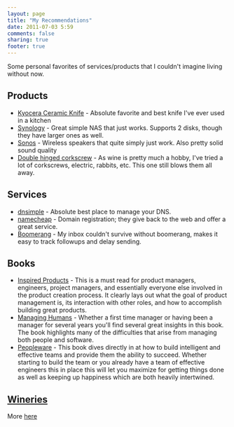```yaml
---
layout: page
title: "My Recommendations"
date: 2011-07-03 5:59
comments: false
sharing: true
footer: true
---
```


Some personal favorites of services/products that I couldn't imagine living without now.

## Products

* [Kyocera Ceramic Knife](http://www.amazon.com/Kyocera-Revolution-Series-Paring-Santoku/dp/B000KU7I50?ref=as_li_tf_tl?ie=UTF8&tag=mypred-20&linkCode=as2&camp=1789&creative=9325&creativeASIN=0932633439) - Absolute favorite and best knife I've ever used in a kitchen
* [Synology](http://www.amazon.com/Synology-DiskStation-Diskless-Network-Attached/dp/B005YW7OLM/ref=sr_1_1?s=electronics&ie=UTF8&qid=1366124416&sr=1-1&keywords=synology+ds212j) - Great simple NAS that just works. Supports 2 disks, though they have larger ones as well.
* [Sonos](http://www.amazon.com/dp/B005441AJC?tag=mypred-20) - Wireless speakers that quite simply just work. Also pretty solid sound quality
* [Double hinged corkscrew](http://www.amazon.com/dp/B002T435CA?tag=mypred-20) - As wine is pretty much a hobby, I've tried a lot of corkscrews, electric, rabbits, etc. This one still blows them all away.

## Services

* [dnsimple](https://dnsimple.com/r/6387f523103ac9) - Absolute best place to manage your DNS.
* [namecheap](http://www.namecheap.com/?aff=36994) - Domain registration; they give back to the web and offer a great service.
* [Boomerang](http://www.boomeranggmail.com/referral_download.html?ref=vsz82) - My inbox couldn't survive without boomerang, makes it easy to track followups and delay sending.


## Books

* [Inspired Products](http://www.amazon.com/Inspired-Create-Products-Customers-Love/dp/0981690408?ref=as_li_tf_tl?ie=UTF8&tag=mypred-20&linkCode=as2&camp=1789&creative=9325&creativeASIN=0932633439) - This is a must read for product managers, engineers, project managers, and essentially everyone else involved in the product creation process. It clearly lays out what the goal of product management is, its interaction with other roles, and how to accomplish building great products.
* [Managing Humans](http://www.amazon.com/Managing-Humans-Humorous-Software-Engineering/dp/159059844X?ref=as_li_tf_tl?ie=UTF8&tag=mypred-20&linkCode=as2&camp=1789&creative=9325&creativeASIN=0932633439) - Whether a first time manager or having been a manager for several years you'll find several great insights in this book. The book highlights many of the difficulties that arise from managing both people and software.
* [Peopleware](http://www.amazon.com/Peopleware-Productive-Projects-Teams-Second/dp/0932633439?ref=as_li_tf_tl?ie=UTF8&tag=mypred-20&linkCode=as2&camp=1789&creative=9325&creativeASIN=0932633439) - This book dives directly in at how to build intelligent and effective teams and provide them the ability to succeed. Whether starting to build the team or you already have a team of effective engineers this in place this will let you maximize for getting things done as well as keeping up happiness which are both heavily intertwined.

## [Wineries](/about/wine.html)

More [here](/about/wine.html)